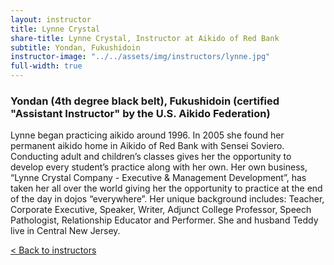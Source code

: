 ```yaml
---
layout: instructor
title: Lynne Crystal
share-title: Lynne Crystal, Instructor at Aikido of Red Bank
subtitle: Yondan, Fukushidoin
instructor-image: "../../assets/img/instructors/lynne.jpg"
full-width: true
---
```


### Yondan (4th degree black belt), Fukushidoin (certified "Assistant Instructor" by the U.S. Aikido Federation)

Lynne began practicing aikido around 1996. In 2005 she found her permanent aikido home in Aikido of Red Bank with Sensei Soviero. Conducting adult and children’s classes gives her the opportunity to develop every student’s practice along with her own. Her own business, “Lynne Crystal Company - Executive & Management Development”, has taken her all over the world giving her the opportunity to practice at the end of the day in dojos “everywhere”. Her unique background includes: Teacher, Corporate Executive, Speaker, Writer, Adjunct College Professor, Speech Pathologist, Relationship Educator and Performer. She and husband Teddy live in Central New Jersey.

[< Back to instructors](../)
